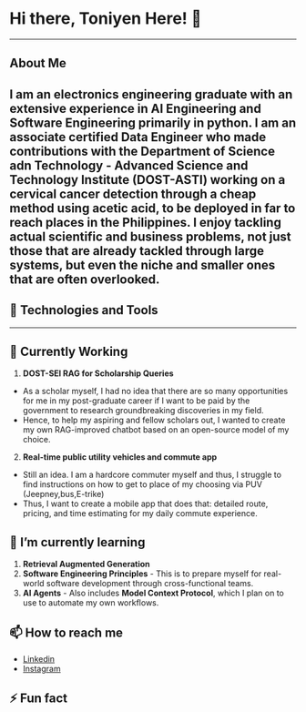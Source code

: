 # Hi there, Toniyen Here! 👋
---

## About Me
I am an electronics engineering graduate with an extensive experience in AI Engineering and Software Engineering primarily in python. I am an associate certified Data Engineer who made contributions with the Department of Science adn Technology - Advanced Science and Technology Institute (DOST-ASTI) working on a cervical cancer detection through a cheap method using acetic acid, to be deployed in far to reach places in the Philippines. I enjoy tackling actual scientific and business problems, not just those that are already tackled through large systems, but even the niche and smaller ones that are often overlooked.
---
## 🔧 Technologies and Tools

---
## 🔭 Currently Working 
1. **DOST-SEI RAG for Scholarship Queries**
 - As a scholar myself, I had no idea that there are so many opportunities for me in my post-graduate career if I want to be paid by the government to research groundbreaking discoveries in my field.
 - Hence, to help my aspiring and fellow scholars out, I wanted to create my own RAG-improved chatbot based on an open-source model of my choice.  
2. **Real-time public utility vehicles and commute app**
 - Still an idea. I am a hardcore commuter myself and thus, I struggle to find instructions on how to get to place of my choosing via PUV (Jeepney,bus,E-trike)
 - Thus, I want to create a mobile app that does that: detailed route, pricing, and time estimating for my daily commute experience.

## 🌱 I’m currently learning
1. **Retrieval Augmented Generation**
2. **Software Engineering Principles** - This is to prepare myself for real-world software development through cross-functional teams.
3. **AI Agents** - Also includes **Model Context Protocol**, which I plan on to use to automate my own workflows.


## 📫 How to reach me
- [Linkedin](https://www.linkedin.com/in/toniyencastanares/)
- [Instagram](https://www.instagram.com/toncastanares/)


## ⚡ Fun fact
